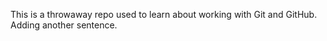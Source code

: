 This is a throwaway repo used to learn about working with Git and 
GitHub.
Adding another sentence.
